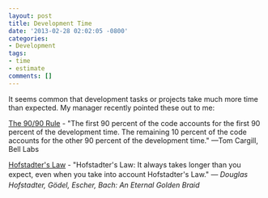 ```yaml
---
layout: post
title: Development Time
date: '2013-02-28 02:02:05 -0800'
categories:
- Development
tags:
- time
- estimate
comments: []
---
```

It seems common that development tasks or projects take much more time than expected. My manager recently pointed these out to me:

<a href="http://en.wikipedia.org/wiki/Ninety-ninety_rule" target="_blank">The 90/90 Rule</a> - "The first 90 percent of the code accounts for the first 90 percent of the development time. The remaining 10 percent of the code accounts for the other 90 percent of the development time." &mdash;Tom Cargill, Bell Labs

<a href="http://en.wikipedia.org/wiki/Hofstadter's_law" target="_blank">Hofstadter's Law</a> - "Hofstadter's Law: It always takes longer than you expect, even when you take into account Hofstadter's Law." <em id="__mceDel" style="line-height: 21px;">&mdash; Douglas Hofstadter, G&ouml;del, Escher, Bach: An Eternal Golden Braid</em>

 

